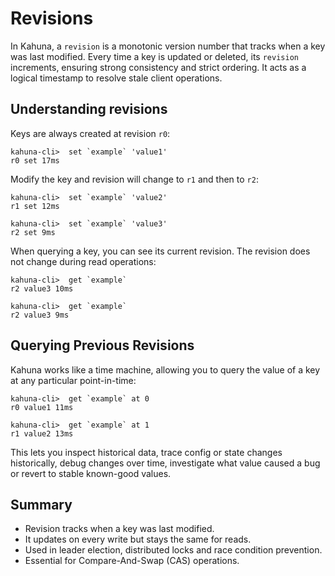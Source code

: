 
# Revisions

In Kahuna, a `revision` is a monotonic version number that tracks when a key was last modified. Every time a key is updated or deleted, its `revision` increments, ensuring strong consistency and strict ordering. It acts as a logical timestamp to resolve stale client operations.

## Understanding revisions

Keys are always created at revision `r0`:

```visual-basic
kahuna-cli>  set `example` 'value1'
r0 set 17ms
```

Modify the key and revision will change to `r1` and then to `r2`:

```visual-basic
kahuna-cli>  set `example` 'value2'
r1 set 12ms

kahuna-cli>  set `example` 'value3'
r2 set 9ms
```

When querying a key, you can see its current revision. The revision does not change during read operations:

```visual-basic
kahuna-cli>  get `example`
r2 value3 10ms

kahuna-cli>  get `example`
r2 value3 9ms
```

## Querying Previous Revisions

Kahuna works like a time machine, allowing you to query the value of a key at any particular point-in-time:

```visual-basic
kahuna-cli>  get `example` at 0
r0 value1 11ms

kahuna-cli>  get `example` at 1
r1 value2 13ms
```

This lets you inspect historical data, trace config or state changes historically, debug changes over time, investigate what value caused a bug or revert to stable known-good values.

## Summary

- Revision tracks when a key was last modified.
- It updates on every write but stays the same for reads.
- Used in leader election, distributed locks and race condition prevention.
- Essential for Compare-And-Swap (CAS) operations.
